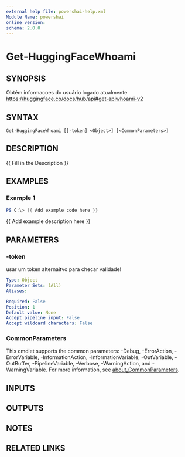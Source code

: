 ```yaml
---
external help file: powershai-help.xml
Module Name: powershai
online version:
schema: 2.0.0
---
```


# Get-HuggingFaceWhoami

## SYNOPSIS
Obtém informacoes do usuário logado atualmente
https://huggingface.co/docs/hub/api#get-apiwhoami-v2

## SYNTAX

```
Get-HuggingFaceWhoami [[-token] <Object>] [<CommonParameters>]
```

## DESCRIPTION
{{ Fill in the Description }}

## EXAMPLES

### Example 1
```powershell
PS C:\> {{ Add example code here }}
```

{{ Add example description here }}

## PARAMETERS

### -token
usar um token alternaitvo para checar validade!

```yaml
Type: Object
Parameter Sets: (All)
Aliases:

Required: False
Position: 1
Default value: None
Accept pipeline input: False
Accept wildcard characters: False
```

### CommonParameters
This cmdlet supports the common parameters: -Debug, -ErrorAction, -ErrorVariable, -InformationAction, -InformationVariable, -OutVariable, -OutBuffer, -PipelineVariable, -Verbose, -WarningAction, and -WarningVariable. For more information, see [about_CommonParameters](http://go.microsoft.com/fwlink/?LinkID=113216).

## INPUTS

## OUTPUTS

## NOTES

## RELATED LINKS
